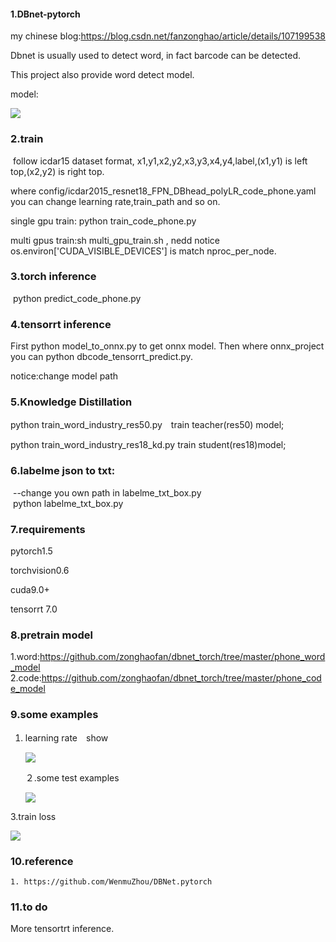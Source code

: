 #### 1.DBnet-pytorch

my chinese blog:https://blog.csdn.net/fanzonghao/article/details/107199538

Dbnet is usually  used to detect  word, in fact barcode can be detected.

This project also provide word detect model.

model:

![](https://github.com/zonghaofan/dbnet_torch/blob/master/model.png)

### 2.train

​		follow icdar15 dataset format, x1,y1,x2,y2,x3,y3,x4,y4,label,(x1,y1) is left top,(x2,y2) is right top.<br>

where config/icdar2015_resnet18_FPN_DBhead_polyLR_code_phone.yaml  you can change learning rate,train_path and so on.

single gpu train: python train_code_phone.py

multi gpus train:sh multi_gpu_train.sh  , nedd notice os.environ['CUDA_VISIBLE_DEVICES']  is match  nproc_per_node.

### 3.torch inference

​	python predict_code_phone.py

### 4.tensorrt inference

First python model_to_onnx.py to get onnx model. Then where onnx_project you can  python dbcode_tensorrt_predict.py. 

notice:change model path

### 5.Knowledge Distillation

python train_word_industry_res50.py　train teacher(res50) model;

python train_word_industry_res18_kd.py train student(res18)model;

### 6.labelme json to txt:

​		--change you own path in labelme_txt_box.py<br>
​		python labelme_txt_box.py

### 7.requirements

pytorch1.5

torchvision0.6

cuda9.0+

tensorrt 7.0

### 8.pretrain model

1.word:https://github.com/zonghaofan/dbnet_torch/tree/master/phone_word_model
2.code:https://github.com/zonghaofan/dbnet_torch/tree/master/phone_code_model

### 9.some examples

  1. learning rate　show

     ![](https://github.com/zonghaofan/dbnet_torch/blob/master/show_lr.png)

     ２.some test examples

     ![](https://github.com/zonghaofan/dbnet_torch/blob/master/%E6%B5%8B%E8%AF%95%E5%9B%BE%E7%89%87_%E6%9D%A1%E5%BD%A2%E7%A0%81%E6%A3%80%E6%B5%8B/1000.jpg)

3.train loss

![](https://github.com/zonghaofan/dbnet_torch/blob/master/train_loss.png)



### 10.reference

    1. https://github.com/WenmuZhou/DBNet.pytorch



### 11.to do

More tensortrt inference.
